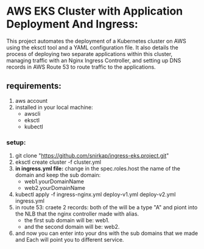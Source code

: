# AWS EKS Cluster with Application Deployment And Ingress:
This project automates the deployment of a Kubernetes cluster on AWS using the eksctl tool and a YAML configuration file. It also details the process of deploying two separate applications within this cluster, managing traffic with an Nginx Ingress Controller, and setting up DNS records in AWS Route 53 to route traffic to the applications.
## requirements:
1. aws account
2. installed in your local machine:
   * awscli
   * eksctl
   * kubectl 
### setup:
1. git clone "https://github.com/snirkap/ingress-eks.project.git"
2. eksctl create cluster -f cluster.yml
3. **in ingress.yml file:**
   change in the spec.roles.host the name of the domain and keep the sub domain:
   * web1.yourDomainName
   * web2.yourDomainName
5. kubectl apply -f ingress-nginx.yml deploy-v1.yml deploy-v2.yml ingress.yml
6. in route 53:
   craete 2 records:
   both of the will be a type "A" and piont into the NLB that the nginx controller made with alias.
   * the first sub domain will be: web1.
   * and the second domain will be: web2.
7. and now you can enter into your dns with the sub domains that we made and Each will point you to different service. 
   
